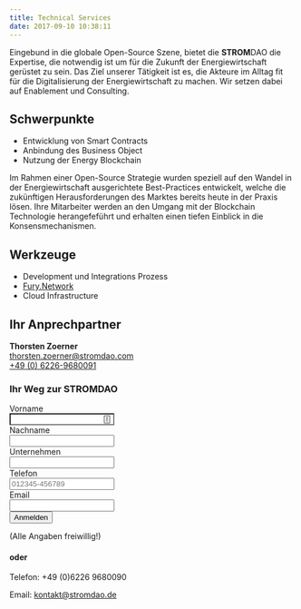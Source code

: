 ```yaml
---
title: Technical Services
date: 2017-09-10 10:38:11
---
```

Eingebund in die globale Open-Source Szene, bietet die **STROM**DAO die Expertise, die notwendig ist um für die Zukunft der Energiewirtschaft gerüstet zu sein. Das Ziel unserer Tätigkeit ist es, die Akteure im Alltag fit für die Digitalisierung der Energiewirtschaft zu machen. Wir setzen dabei auf Enablement und Consulting.

## Schwerpunkte
- Entwicklung von Smart Contracts
- Anbindung des Business Object
- Nutzung der Energy Blockchain

Im Rahmen einer Open-Source Strategie wurden speziell auf den Wandel in der Energiewirtschaft ausgerichtete Best-Practices entwickelt, welche die zukünftigen Herausforderungen des Marktes bereits heute in der Praxis lösen. Ihre Mitarbeiter werden an den Umgang mit der Blockchain Technologie herangefeführt und erhalten einen tiefen Einblick in die Konsensmechanismen.

## Werkzeuge
- Development und Integrations Prozess
- [Fury.Network](https://fury.network)
- Cloud Infrastructure

## Ihr Anprechpartner

<HTML>
<div class="row">
<div class="col-md-6">
<img src="/assets/thorsten_zoerner.png" alt=""Technical Service - Thorsten Zoerner">
</div>
<div class="col-md-6"><strong>Thorsten Zoerner</strong><br/>
<a href="mailto:thorsten.zoerner@stromdao.com">thorsten.zoerner@stromdao.com</a><br/>
<a href="tel:+4962269680091">+49 (0) 6226-9680091</a>
</div>
</div>
</HTML>

### Ihr Weg zur **STROM**DAO
<html>
<form id="WebToLeadForm" action="https://stromdao.de/crm/index.php?entryPoint=WebToPersonCapture" method="POST" name="WebToLeadForm" class="form-horizontal">
<div class="form-group">
<label for="first_name" class="col-sm-4 control-label">Vorname</label>
<div class="col-sm-8">
<input type="text" class="form-control" id="first_name" name="first_name" placeholder="" style="background-image: url(&quot;data:image/png;base64,iVBORw0KGgoAAAANSUhEUgAAABAAAAAQCAYAAAAf8/9hAAABHklEQVQ4EaVTO26DQBD1ohQWaS2lg9JybZ+AK7hNwx2oIoVf4UPQ0Lj1FdKktevIpel8AKNUkDcWMxpgSaIEaTVv3sx7uztiTdu2s/98DywOw3Dued4Who/M2aIx5lZV1aEsy0+qiwHELyi+Ytl0PQ69SxAxkWIA4RMRTdNsKE59juMcuZd6xIAFeZ6fGCdJ8kY4y7KAuTRNGd7jyEBXsdOPE3a0QGPsniOnnYMO67LgSQN9T41F2QGrQRRFCwyzoIF2qyBuKKbcOgPXdVeY9rMWgNsjf9ccYesJhk3f5dYT1HX9gR0LLQR30TnjkUEcx2uIuS4RnI+aj6sJR0AM8AaumPaM/rRehyWhXqbFAA9kh3/8/NvHxAYGAsZ/il8IalkCLBfNVAAAAABJRU5ErkJggg==&quot;); background-repeat: no-repeat; background-attachment: scroll; background-size: 16px 18px; background-position: 98% 50%;">
</div>
</div>
<div class="form-group">
<label for="last_name" class="col-sm-4 control-label">Nachname</label>
<div class="col-sm-8">
<input type="text" class="form-control" id="last_name" name="last_name" placeholder="">
</div>
</div>
<div class="form-group">
<label for="account_name" class="col-sm-4 control-label">Unternehmen</label>
<div class="col-sm-8">
<input type="text" class="form-control" id="account_name" name="account_name" placeholder="">
</div>
</div>
<div class="form-group">
<label for="phone_work" class="col-sm-4 control-label">Telefon</label>
<div class="col-sm-8">
<input type="text" class="form-control" id="phone_work" name="phone_work" placeholder="012345-456789">
</div>
</div>
<div class="form-group">
<label for="email1" class="col-sm-4 control-label">Email</label>
<div class="col-sm-8">
<input type="email" class="form-control" id="email1" name="email1" placeholder="">
</div>
</div>
<div class="form-group">
<div class="col-sm-offset-4 col-sm-8">
<button type="submit" name="Submit" class="btn btn-danger">Anmelden</button>
</div>
</div>
<input name="portal_app" id="portal_app" type="hidden" value="qs_training">
<input name="campaign_id" id="campaign_id" type="hidden" value="f0ff27fe-2384-36ae-58fd-5a3a6847ca73">
<input name="assigned_user_id" id="assigned_user_id" type="hidden" value="1ca4aab1-1297-e170-c66b-59b531c5ad6e">
<input name="moduleDir" id="moduleDir" type="hidden" value="Leads">
</form>
</html>
(Alle Angaben freiwillig!)

#### oder
Telefon: +49 (0)6226 9680090

Email: kontakt@stromdao.de
